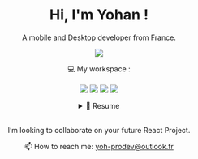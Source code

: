 <h1 align='center'>
  Hi, I'm Yohan !
</h1>
<p align='center'>
  A mobile and Desktop developer from France.
</p>
<p align='center'> 
  <a href="https://www.linkedin.com/in/ferreirayohan-devweb/">
    <img src="https://img.shields.io/badge/linkedin-%230077B5.svg?&style=for-the-badge&logo=linkedin&logoColor=white" />
  </a>
</p>
<p align='center'>
  💻 My workspace : <br/><br/>
  <img src="https://img.shields.io/badge/windows 10-%230078D6.svg?&style=for-the-badge&logo=windows&logoColor=white" />
  <img src="https://img.shields.io/badge/intel-core%20i7%2011th-%230071C5.svg?&style=for-the-badge&logo=intel&logoColor=white" />
  <img src="https://img.shields.io/badge/RAM-32GB-%230071C5.svg?&style=for-the-badge&logoColor=white" />
  <img src="https://img.shields.io/badge/nvidia-gtx%203080 ti-%2376B900.svg?&style=for-the-badge&logo=nvidia&logoColor=white" />
</p>

<details align="center">
  <summary align="center">📃 Resume</summary>

  ## Education
<div align="center">
  <h2>📖 Web Development Mobile & Desktop || WebDesign </h2>
  <h4>  📆 2020- 2021 </h4>
  <p>  📍 **ADREC** - Clermont-Ferrand, France.</p>
  <img align="center" src="https://img.shields.io/badge/html5-E34F26?logo=html5&logoColor=white" />
  <img align="center" src="https://img.shields.io/badge/css3-1572B6?logo=css3&logoColor=white" />
  <img align="center" src="https://img.shields.io/badge/bootstrap-563D7C?logo=bootstrap&logoColor=white" />
  <img align="center" src="https://img.shields.io/badge/MySQL-4479A1?logo=mysql&logoColor=white" />
  <img align="center" src="https://img.shields.io/badge/PHP-777BB4?logo=php&logoColor=white" />
  <img align="center" src="https://img.shields.io/badge/Symfony-777BB4?logo=Symfony&logoColor=white" />
</div>&nbsp;&nbsp;
<div>
  <img align="center" src="https://img.shields.io/badge/Suite Adobe-777BB4?logo=adobecreativecloud&logoColor=white" />
  <img align="center" src="https://img.shields.io/badge/PhotoShop-31A8FF?logo=adobephotoshop&logoColor=white" />
  <img align="center" src="https://img.shields.io/badge/XD-FF61F6?logo=adobexd&logoColor=white" />
  <img align="center" src="https://img.shields.io/badge/Illustrator-FF9A00?logo=adobeillustrator&logoColor=white" />
</div>

***
  📖 ***Web Development : JavaScript / ReactJS***\
  📆 2022 - 2023 \
  📍 **OPENCLASSROOM** - Saint-Flour, France.
<div>
  <img align="center" src="https://img.shields.io/badge/html5-E34F26?logo=html5&logoColor=white" />
  <img align="center" src="https://img.shields.io/badge/css3-1572B6?logo=css3&logoColor=white" />
  <img align="center" src="https://img.shields.io/badge/NodeJS-563D7C?logo=bootstrap&logoColor=white" />
  <img align="center" src="https://img.shields.io/badge/Jest-4479A1?logo=jest&logoColor=white" />
  <img align="center" src="https://img.shields.io/badge/JavaScript-777BB4?logo=javascript&logoColor=white" />
  <img align="center" src="https://img.shields.io/badge/jQuery-777BB4?logo=jquery&logoColor=white" />
  <img align="center" src="https://img.shields.io/badge/ReactJS-777BB4?logo=react&logoColor=white" />
</div>
</details>&nbsp;&nbsp;&nbsp;&nbsp;

 <p align="center">
  I’m looking to collaborate on your future React Project.
 </p>
 <p align='center'>
  📫 How to reach me: <a href='mailto:yoh-prodev@outlook.fr'>yoh-prodev@outlook.fr</a>
</p>

<!--


- 🔭 I’m currently working on ...
- 🌱 I’m currently learning ...

- 🤔 I’m looking for help with ...
- 💬 Ask me about ...
- 📫 How to reach me: ...
- 😄 Pronouns: ...
- ⚡ Fun fact: ...
-->
